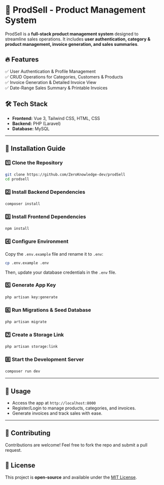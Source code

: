 # 🚀 ProdSell - Product Management System

ProdSell is a **full-stack product management system** designed to streamline sales operations. It includes **user authentication, category & product management, invoice generation, and sales summaries**.

## 🔥 Features

✅ User Authentication & Profile Management  
✅ CRUD Operations for Categories, Customers & Products  
✅ Invoice Generation & Detailed Invoice View  
✅ Date-Range Sales Summary & Printable Invoices

## 🛠️ Tech Stack

-   **Frontend:** Vue 3, Tailwind CSS, HTML, CSS
-   **Backend:** PHP (Laravel)
-   **Database:** MySQL

---

## 🚀 Installation Guide

### 1️⃣ Clone the Repository

```bash
git clone https://github.com/ZeroKnowledge-dev/prodSell
cd prodsell
```

### 2️⃣ Install Backend Dependencies

```bash
composer install
```

### 3️⃣ Install Frontend Dependencies

```bash
npm install
```

### 4️⃣ Configure Environment

Copy the `.env.example` file and rename it to `.env`:

```bash
cp .env.example .env
```

Then, update your database credentials in the `.env` file.

### 5️⃣ Generate App Key

```bash
php artisan key:generate
```

### 6️⃣ Run Migrations & Seed Database

```bash
php artisan migrate
```

### 7️⃣ Create a Storage Link

```bash
php artisan storage:link
```

### 8️⃣ Start the Development Server

```bash
composer run dev
```

---

## 🎯 Usage

-   Access the app at `http://localhost:8000`
-   Register/Login to manage products, categories, and invoices.
-   Generate invoices and track sales with ease.

---

## 📌 Contributing

Contributions are welcome! Feel free to fork the repo and submit a pull request.

## 📜 License

This project is **open-source** and available under the [MIT License](LICENSE).
